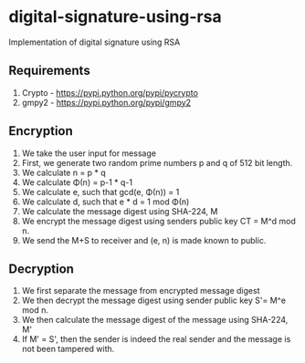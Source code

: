 # digital-signature-using-rsa
Implementation of digital signature using RSA

Requirements
------------
1. Crypto - https://pypi.python.org/pypi/pycrypto
2. gmpy2 - https://pypi.python.org/pypi/gmpy2

Encryption	
----------
1.	We take the user input for message
2.	First, we generate two random prime numbers p and q of 512 bit length.
3.	We calculate n = p * q
4.	We calculate Φ(n) = p-1 * q-1
5.	We calculate e, such that gcd(e, Φ(n)) = 1
6.	We calculate d, such that e * d = 1 mod Φ(n)
7.	We calculate the message digest using SHA-224, M
8.	We encrypt the message digest using senders public key CT = M^d mod n.
9.	We send the M+S to receiver and (e, n) is made known to public.

Decryption
----------
1.	We first separate the message from encrypted message digest
2.	We then decrypt the message digest using sender public key S'= M^e mod n.
3.	We then calculate the message digest of the message using SHA-224, M'
4.	If M' = S', then the sender is indeed the real sender and the message is not been tampered with.
